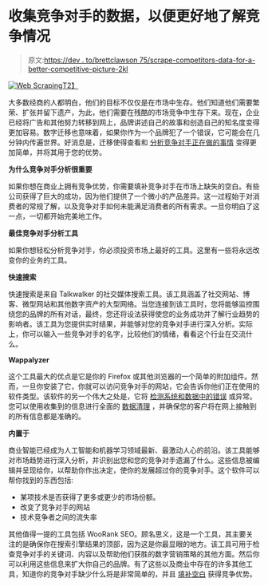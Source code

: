 # 收集竞争对手的数据，以便更好地了解竞争情况

> 原文:[https://dev . to/brettclawson 75/scrape-competitors-data-for-a-better-competitive-picture-2kl](https://dev.to/brettclawson75/scrape-competitors-data-for-a-better-competitive-picture-2kl)

[![Web Scraping](../Images/30a6c8c7970ffd4ab2120515e0ef1623.png)T2】](https://res.cloudinary.com/practicaldev/image/fetch/s--GT2BIj8r--/c_limit%2Cf_auto%2Cfl_progressive%2Cq_auto%2Cw_880/https://images.pexels.com/photos/239898/pexels-photo-239898.jpeg%3Fauto%3Dcompress%26cs%3Dtinysrgb%26dpr%3D2%26h%3D750%26w%3D1260)

大多数经商的人都明白，他们的目标不仅仅是在市场中生存。他们知道他们需要繁荣、扩张并留下遗产，为此，他们需要在残酷的市场竞争中生存下来。现在，企业已经将广告和其他努力转移到网上，品牌讲述自己的故事和创造自己的知名度变得更加容易。数字迁移也意味着，如果你作为一个品牌犯了一个错误，它可能会在几分钟内传遍世界。好消息是，迁移使得查看和 [分析竞争对手正在做的事情](https://www.forbes.com/sites/forbescommunicationscouncil/2018/03/01/how-to-study-your-competition-to-see-business-success/#dd62280559e2) 变得更加简单，并将其用于您的优势。

**为什么竞争对手分析很重要**

如果你想在商业上拥有竞争优势，你需要填补竞争对手在市场上缺失的空白。有些公司获得了巨大的成功，因为他们提供了一个微小的产品差异。这一过程始于对消费者的常规了解，以及竞争对手如何未能满足消费者的所有需求。一旦你明白了这一点，一切都开始完美地工作。

**最佳竞争对手分析工具**

如果你想轻松分析竞争对手，你必须投资市场上最好的工具。这里有一些将永远改变你的业务的工具。

**快速搜索**

快速搜索是来自 Talkwalker 的社交媒体搜索工具。该工具涵盖了社交网站、博客、微型网站和其他数字资产的大型网络。当您连接到该工具时，您将能够监控围绕您的品牌的所有对话，最终，您还将设法获得使您的业务成功并了解行业趋势的影响者。该工具为您提供实时结果，并能够对您的竞争对手进行深入分析。实际上，你可以输入一些竞争对手的名字，比较他们的情绪，看看这个行业在交流什么。

**Wappalyzer**

这个工具最大的优点是它是你的 Firefox 或其他浏览器的一个简单的附加组件。然而，一旦你安装了它，你就可以访问竞争对手的网站，它会告诉你他们正在使用的软件类型。该软件的另一个伟大之处是，它将 [检测系统和数据中的错误](https://www.edq.com/glossary/data-cleansing/) 或异常。您可以使用收集到的信息进行全面的 [数据清理](https://www.import.io/builder/transform/) ，并确保您的客户将在网上接触到的所有信息都是准确的。

**内置于**

商业智能已经成为人工智能和机器学习领域最新、最激动人心的前沿。该工具能够对市场趋势进行深入分析，并识别出您和您的竞争对手遗漏了什么。这些信息被编辑并呈现给你，以帮助你作出决定，使你的发展超过你的竞争对手。这个软件可以帮你找到的东西包括:

*   某项技术是否获得了更多或更少的市场份额。
*   改变了竞争对手的网站
*   技术竞争者之间的流失率

其他值得一提的工具包括 WooRank SEO。顾名思义，这是一个工具，其主要关注的是确保你在搜索引擎结果的顶部，因为这是你最显眼的地方。该工具可用于检查竞争对手的关键词、内容以及帮助他们获胜的数字营销策略的其他方面。然后你可以利用这些信息来扩大你自己的品牌。有了这些以及商业中存在的许多其他工具，知道你的竞争对手缺少什么将是非常简单的，并且 [填补空白](https://www.forbes.com/sites/edteixeira/2018/06/20/startup-franchises-must-perform-in-depth-competitive-analysis/#76a9186d7164) 获得竞争优势。